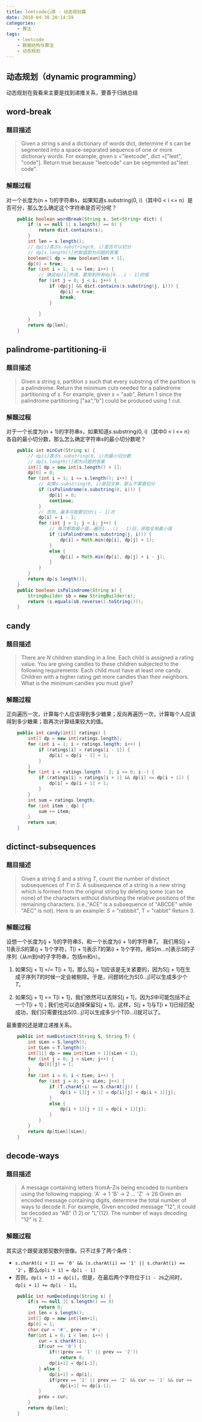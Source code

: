 ```yaml
---
title: leetcode心得 - 动态规划篇
date: 2018-04-30 20:14:59
categories:
	- 算法
tags:
    - leetcode
    - 数据结构与算法
    - 动态规划
---
```


动态规划（dynamic programming）
-----
动态规划在我看来主要是找到递推关系，要善于归纳总结

word-break
----------------

### 题目描述
> Given a string s and a dictionary of words dict, determine if s can be segmented into a space-separated sequence of one or more dictionary words. 
For example, given
> s ="leetcode",
> dict =["leet", "code"]. 
> Return true because "leetcode" can be segmented as"leet code". 


<!--more-->

### 解题过程
对一个长度为(n + 1)的字符串s，如果知道s.substring(0, i)（其中0 < i <= n）是否可分，那么怎么确定这个字符串是否可分呢？

``` java
    public boolean wordBreak(String s, Set<String> dict) {
        if (s == null || s.length() == 0) {
            return dict.contains(s);
        }
        int len = s.length();
        // dp[i]表示s.substring(0, i)是否可以切分
        // dp[s.length()]的取值即为问题的答案
        boolean[] dp = new boolean[len + 1];
        dp[0] = true;
        for (int i = 1; i <= len; i++) {
            // 确定dp[i]的值，要用到所有dp[0...i - 1]的值
            for (int j = 0; j < i; j++) {
                if (dp[j] && dict.contains(s.substring(j, i))) {
                    dp[i] = true;
                    break;
                }
                    
            }
        }
        return dp[len];
    }
```

palindrome-partitioning-ii 
--
### 题目描述

> Given a string *s*, partition *s* such that every substring of the
> partition is a palindrome.  Return the minimum cuts needed for a
> palindrome partitioning of *s*. 
> For example, 
> given *s* = "aab",
> Return 1 since the palindrome partitioning ["aa","b"] could be produced
> using 1 cut.


### 解题过程
对于一个长度为(n + 1)的字符串*s*，如果知道*s*.substring(0, i)（其中0 < i <= n）各自的最小切分数，那么怎么确定字符串*s*的最小切分数呢？

``` java
    public int minCut(String s) {
        // dp[i]表示s.substring(0, i)的最小切分数
        // dp[s.length()]即为问题的答案
        int[] dp = new int[s.length() + 1];
        dp[0] = 0;
        for (int i = 1; i <= s.length(); i++) {
            // 如果s.substring(0, i)是回文串，那么不需要切分
            if (isPalindrome(s.substring(0, i))) {
                dp[i] = 0;
                continue;
            }
            // 否则，最多可能要切分(i - 1)次
            dp[i] = i - 1;
            for (int j = 1; j < i; j++) {
                // 每次都取最小值，遍历1...(i - 1)后，获取全局最小值
                if (isPalindrome(s.substring(j, i))) {
                    dp[i] = Math.min(dp[i], dp[j] + 1);
                }
                else {
                    dp[i] = Math.min(dp[i], dp[j] + i - j);
                }
            }
        }
        return dp[s.length()];
    }
    public boolean isPalindrome(String s) {
        StringBuilder sb = new StringBuilder(s);
        return (s.equals(sb.reverse().toString()));
    }
```

candy
--
### 题目描述

> There are *N* children standing in a line. Each child is assigned a rating value. 
You are giving candies to these children subjected to the following requirements: 
> Each child must have at least one candy. 
> Children with a higher rating get more candies than their neighbors. 
> What is the minimum candies you must give? 

### 解题过程

正向遍历一次，计算每个人应该得到多少糖果；反向再遍历一次，计算每个人应该得到多少糖果；取再次计算结果较大的值。

``` java
    public int candy(int[] ratings) {
        int[] dp = new int[ratings.length];
        for (int i = 1; i < ratings.length; i++) {
            if (ratings[i] > ratings[i - 1]) {
                dp[i] = dp[i - 1] + 1;
            }
        }
        for (int i = ratings.length - 2; i >= 0; i--) {
            if (ratings[i] > ratings[i + 1] && dp[i] <= dp[i + 1]) {
                dp[i] = dp[i + 1] + 1;
            }
        }
        int sum = ratings.length;
        for (int item : dp) {
            sum += item;
        }
        return sum;
    }
```



## dictinct-subsequences

### 题目描述
> Given a string *S* and a string *T*, count the number of distinct subsequences of *T* in *S*. 
> A subsequence of a string is a new string which is formed from the original string by deleting some (can be none) of the characters without disturbing the relative positions of the remaining characters. (i.e.,"ACE" is a subsequence of "ABCDE" while "AEC" is not). 
> Here is an example:
> *S* = "rabbbit", T = "rabbit" 
> Return 3. 


### 解题过程
设想一个长度为(j + 1)的字符串*S*，和一个长度为(i + 1)的字符串*T*。
我们用S[j + 1]表示*S*的第(j + 1)个字符，T[i + 1]表示*T*的第(i + 1)个字符。用S[m...n]表示*S*的子序列（从m到n的子字符串，包括m和n）。

1. 如果S[j + 1] =/= T[i + 1]，那么S[j + 1]应该是无关紧要的，因为S[j + 1]在生成子序列*T*的时候一定会被剔除。于是，问题转化为S[0...j]可以生成多少个*T*。

2. 如果S[j + 1] == T[i + 1]，我们依然可以去除S[j + 1]，因为*S*中可能包括不止一个T[i + 1]；我们也可以选择保留S[j + 1]，这样，S[j + 1]与T[i + 1]已经匹配成功，我们只需要找出S[0...j]可以生成多少个T[0...i]就可以了。

最重要的还是建立递推关系。

``` java
    public int numDistinct(String S, String T) {
        int sLen = S.length();
        int tLen = T.length();
        int[][] dp = new int[tLen + 1][sLen + 1];
        for (int j = 0; j < sLen; j++) {
            dp[0][j] = 1;
        }
        for (int i = 0; i < tLen; i++) {
            for (int j = 0; j < sLen; j++) {
                if (T.charAt(i) == S.charAt(j)) {
                    dp[i + 1][j + 1] = dp[i][j] + dp[i + 1][j];
                }
                else {
                    dp[i + 1][j + 1] = dp[i + 1][j];
                }
            }
        }
        return dp[tLen][sLen];
    }
```

decode-ways
--
### 题目描述
> A message containing letters fromA-Zis being encoded to numbers using the following mapping: 
'A' -> 1
'B' -> 2
...
'Z' -> 26
Given an encoded message containing digits, determine the total number of ways to decode it. 
For example,
Given encoded message "12", it could be decoded as "AB" (1 2) or "L"(12). 
The number of ways decoding "12" is 2. 

### 解题过程
其实这个跟斐波那契数列很像。只不过多了两个条件：

- `s.charAt(i + 1) == '0' && (s.charAt(i) == '1' || s.charAt(i) == '2'`，那么`dp[i + 1] = dp[i - 1]`
- 否则，`dp[i + 1] = dp[i]`，但是，在最后两个字符位于`11 - 26`之间时，`dp[i + 1] += dp[i - 1]`。

``` java
    public int numDecodings(String s) {
        if(s == null || s.length() == 0)
            return 0;
        int len = s.length();
        int[] dp = new int[len+1];
        dp[0] = 1;
        char cur = '#', prev = '#';
        for(int i = 0; i < len; i++) {
            cur = s.charAt(i);
            if(cur == '0') {
                if(!(prev == '1' || prev == '2'))
                    return 0;
                dp[i+1] = dp[i-1];
            } else {
                dp[i+1] = dp[i];
                if(prev == '1' || prev == '2' && cur >= '1' && cur <= '6')
                    dp[i+1] += dp[i-1];
            }
            prev = cur;
        }
        return dp[len];
    }
```

